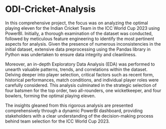 # ODI-Cricket-Analysis
In this comprehensive project, the focus was on analyzing the optimal playing eleven for the Indian Cricket Team in the ICC World Cup 2023 using PowerBI. Initially, a thorough examination of the dataset was conducted, followed by meticulous feature engineering to identify the most pertinent aspects for analysis. Given the presence of numerous inconsistencies in the initial dataset, extensive data preprocessing using the Pandas library in Python was undertaken to ensure data integrity and cleanliness.

Moreover, an in-depth Exploratory Data Analysis (EDA) was performed to unearth valuable patterns, trends, and correlations within the dataset. Delving deeper into player selection, critical factors such as recent form, historical performances, match conditions, and individual player roles were carefully considered. This analysis culminated in the strategic selection of four batsmen for the top order, two all-rounders, one wicketkeeper, and four bowlers, forming the optimal playing eleven.

The insights gleaned from this rigorous analysis are presented comprehensively through a dynamic PowerBI dashboard, providing stakeholders with a clear understanding of the decision-making process behind team selection for the ICC World Cup 2023.
